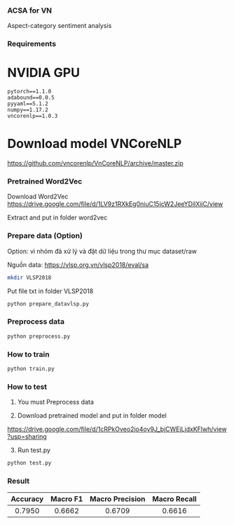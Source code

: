 ### ACSA for VN
Aspect-category sentiment analysis

### Requirements

# NVIDIA GPU

```
pytorch==1.1.0
adabound==0.0.5
pyyaml==5.1.2
numpy==1.17.2
vncorenlp==1.0.3
```
# Download model VNCoreNLP

https://github.com/vncorenlp/VnCoreNLP/archive/master.zip


### Pretrained Word2Vec

Download Word2Vec https://drive.google.com/file/d/1LV9z1RXkEg0niuC15jcW2JeeYDilXiiC/view

Extract and put in folder word2vec

### Prepare data (Option)

Option: vì nhóm đã xử lý và đặt dữ liệu trong thư mục dataset/raw

Nguồn data: https://vlsp.org.vn/vlsp2018/eval/sa

```bash
mkdir VLSP2018
```

Put file txt in folder VLSP2018

```bash
python prepare_datavlsp.py
```

### Preprocess data

```bash
python preprocess.py
```

### How to train

```bash
python train.py
```

### How to test

1. You must Preprocess data

2. Download pretrained model and put in folder model

https://drive.google.com/file/d/1cRPkOveo2jo4oy9J_bjCWEjLjdxKFlwh/view?usp=sharing

3. Run test.py

```bash
python test.py
```

### Result

|   Accuracy  |   Macro F1  | Macro Precision |  Macro Recall |
| :---------: | :---------: |  :-----------:  |  :---------:  |
|    0.7950   |    0.6662   |     0.6709      |     0.6616    |
